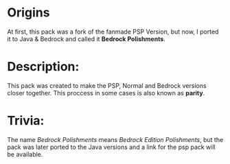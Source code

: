 # Origins
At first, this pack was a fork of the fanmade PSP Version, but now, I ported it to Java & Bedrock and called it **Bedrock Polishments**.

# Description:
This pack was created to make the PSP, Normal and Bedrock versions closer together. This proccess in some cases is also known as **parity**.

# Trivia:
The name *Bedrock Polishments* means *Bedrock Edition Polishments*, but the pack was later ported to the Java versions and a link for the psp pack will be available.
